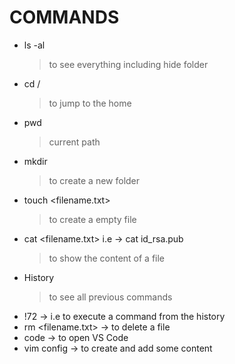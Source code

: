 # COMMANDS

- ls -al
  > to see everything including hide folder
- cd /
  > to jump to the home
- pwd
  > current path
- mkdir <forldername>
  > to create a new folder
- touch <filename.txt>
  > to create a empty file
- cat <filename.txt> i.e -> cat id_rsa.pub
  > to show the content of a file
- History
  > to see all previous commands
- !72 -> i.e to execute a command from the history
- rm <filename.txt> -> to delete a file
- code -> to open VS Code
- vim config -> to create and add some content
